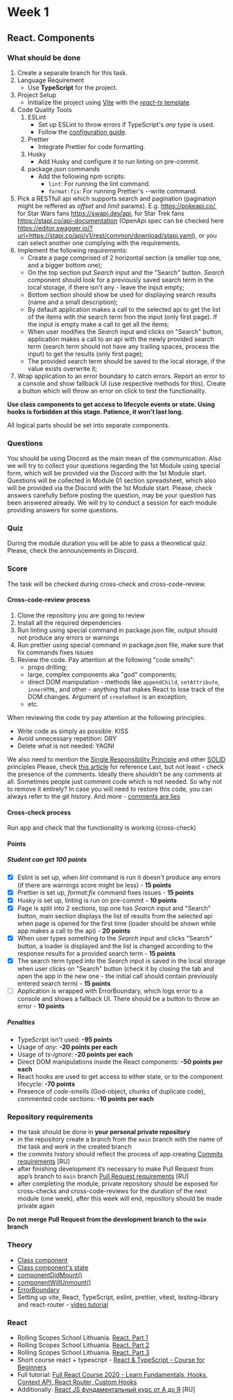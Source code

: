 # Week 1

## React. Components

### What should be done

1. Create a separate branch for this task.
2. Language Requirement
   - Use **TypeScript** for the project.
3. Project Setup
   - Initialize the project using [Vite](https://vitejs.dev/guide/) with the [_react-ts_ template](https://vite.new/react-ts).
4. Code Quality Tools
   1. ESLint
      - Set up ESLint to throw errors if TypeScript's _any_ type is used.
      - Follow the [configuration guide](https://github.com/rolling-scopes-school/tasks/blob/master/react/modules/module01/configs.md).
   2. Prettier
      - Integrate Prettier for code formatting.
   3. Husky
      - Add Husky and configure it to run linting on pre-commit.
   4. package.json commands
      - Add the following npm scripts:
        - `lint`: For running the lint command.
        - `format:fix`: For running Prettier's --write command.
5. Pick a RESTfull api which supports search and pagination (pagination might be reffered as _offset_ and _limit_ params). E.g. <https://pokeapi.co/>, for Star Wars fans <https://swapi.dev/api>, for Star Trek fans <https://stapi.co/api-documentation> (OpenApi spec can be checked here <https://editor.swagger.io/?url=https://stapi.co/api/v1/rest/common/download/stapi.yaml>), or you can select another one complying with the requirements.
6. Implement the following requirements:
   - Create a page comprised of 2 horizontal section (a smaller top one, and a bigger bottom one);
   - On the top section put _Search_ input and the "Search" button. _Search_ component should look for a previously saved search term in the local storage, if there isn't any - leave the input empty;
   - Bottom section should show be used for displaying search results (name and a small description);
   - By default application makes a call to the selected api to get the list of the items with the search term fron the input (only first page). If the input is empty make a call to get all the items;
   - When user modifies the _Search_ input and clicks on "Search" button, application makes a call to an api with the newly provided search term (search term should not have any trailing spaces, process the input) to get the results (only first page);
   - The provided search term should be saved to the local storage, if the value exists overwrite it;
7. Wrap application to an error boundary to catch errors. Report an error to a console and show fallback UI (use respective methods for this). Create a button which will throw an error on click to test the functionality.

**Use class components to get access to lifecycle events or state. Using hooks is forbidden at this stage. Patience, it won't last long.**

All logical parts should be set into separate components.

### Questions

You should be using Discord as the main mean of the communication.
Also we will try to collect your questions regarding the 1st Module using special form, which will be provided via the Discord with the 1st Module start. Questions will be collected in Module 01 section spreadsheet, which also will be provided via the Discord with the 1st Module start. Please, check answers carefully before posting the question, may be your question has been answered already.
We will try to conduct a session for each module providing answers for some questions.

### Quiz

During the module duration you will be able to pass a theoretical quiz. Please, check the announcements in Discord.

### Score

The task will be checked during cross-check and cross-code-review.

#### Cross-code-review process

1. Clone the repository you are going to review
2. Install all the required dependencies
3. Run linting using special command in package.json file, output should not produce any errors or warnings
4. Run prettier using special command in package.json file, make sure that fix commands fixes issues
5. Review the code. Pay attention at the following "code smells":
   - props drilling;
   - large, complex components aka "god" components;
   - direct DOM manipulation - methods like `appendChild`, `setAttribute`, `innerHTML`, and other - anything that makes React to lose track of the DOM changes. Argument of `createRoot` is an exception;
   - etc.

When reviewing the code try pay attention at the following principles:

- Write code as simply as possible: KISS
- Avoid unnecessary repetition: DRY
- Delete what is not needed: YAGNI

We also need to mention the [Single Responsibility Principle](https://en.wikipedia.org/wiki/Single-responsibility_principle) and other [SOLID](https://en.wikipedia.org/wiki/SOLID) principles
Please, check [this article](https://dmitripavlutin.com/7-architectural-attributes-of-a-reliable-react-component/) for reference
Last, but not least - check the presence of the comments. Ideally there shouldn't be any comments at all. Sometimes people just comment code which is not needed. So why not to remove it entirely? In case you will need to restore this code, you can always refer to the git history. And more - [comments are lies](https://blog.devgenius.io/code-should-be-the-one-version-of-the-truth-dont-add-comments-b0bcd8631a9a)

#### Cross-check process

Run app and check that the functionality is working (cross-check)

#### Points

##### Student can get 100 points

- [x] Eslint is set up, when _lint_ command is run it doesn't produce any errors (if there are warnings score might be less) - **15 points**
- [x] Prettier is set up, _format:fix_ command fixes issues - **15 points**
- [x] Husky is set up, linting is run on pre-commit - **10 points**
- [x] Page is split into 2 sections, top one has _Search_ input and "Search" button, main section displays the list of results from the selected api when page is opened for the first time (loader should be shown while app makes a call to the api) - **20 points**
- [x] When user types something to the _Search_ input and clicks "Search" button, a loader is displayed and the list is changed according to the response results for a provided search term - **15 points**
- [x] The search term typed into the _Search_ input is saved in the local storage when user clicks on "Search" button (check it by closing the tab and open the app in the new one - the initial call should contain previously entered search term) - **15 points**
- [ ] Application is wrapped with ErrorBoundary, which logs error to a console and shows a fallback UI. There should be a button to throw an error - **10 points**

##### Penalties

- TypeScript isn't used: **-95 points**
- Usage of _any_: **-20 points per each**
- Usage of _ts-ignore_: **-20 points per each**
- Direct DOM manipulations inside the React components: **-50 points per each**
- React hooks are used to get access to either state, or to the component lifecycle: **-70 points**
- Presence of _code-smells_ (God-object, chunks of duplicate code), commented code sections: **-10 points per each**

### Repository requirements

- the task should be done in **your personal private repository**
- in the repository create a branch from the `main` branch with the name of the task and work in the created branch
- the commits history should reflect the process of app creating [Commits requirements](https://docs.rs.school/#/git-convention?id=%D0%A2%D1%80%D0%B5%D0%B1%D0%BE%D0%B2%D0%B0%D0%BD%D0%B8%D1%8F-%D0%BA-%D0%B8%D0%BC%D0%B5%D0%BD%D0%B0%D0%BC-%D0%BA%D0%BE%D0%BC%D0%BC%D0%B8%D1%82%D0%BE%D0%B2) [RU]
- after finishing development it’s necessary to make Pull Request from app’s branch to `main` branch [Pull Request requirements](https://docs.rs.school/#/pull-request-review-process?id=%D0%A2%D1%80%D0%B5%D0%B1%D0%BE%D0%B2%D0%B0%D0%BD%D0%B8%D1%8F-%D0%BA-pull-request-pr) [RU]
- after completing the module, private repository should be exposed for cross-checks and cross-code-reviews for the duration of the next module (one week), after this week will end, repository should be made private again

**Do not merge Pull Request from the development branch to the `main` branch**

### Theory

- [Class component](https://react.dev/reference/react/Component)
- [Class component's state](https://react.dev/reference/react/Component#state)
- [componentDidMount()](https://react.dev/reference/react/Component#componentdidmount)
- [componentWillUnmount()](https://react.dev/reference/react/Component#componentwillunmount)
- [ErrorBoundary](https://react.dev/reference/react/Component#catching-rendering-errors-with-an-error-boundary)
- Setting up vite, React, TypeScript, eslint, prettier, vitest, testing-library and react-router - [video tutorial](https://www.youtube.com/watch?app=desktop&v=cchqeWY0Nak)

### React

- Rolling Scopes School Lithuania. [React. Part 1](https://www.youtube.com/watch?v=L8CmtfCu9AI)
- Rolling Scopes School Lithuania. [React. Part 2](https://www.youtube.com/watch?v=Rrg4D6AHc5A)
- Rolling Scopes School Lithuania. [React. Part 3](https://www.youtube.com/watch?v=w9MvuGWVvkY)
- Short course react + typescript - [React & TypeScript - Course for Beginners](https://www.youtube.com/watch?v=FJDVKeh7RJI)
- Full tutorial: [Full React Course 2020 - Learn Fundamentals, Hooks, Context API, React Router, Custom Hooks](https://www.youtube.com/watch?v=4UZrsTqkcW4&t=8419s)
- Additionally: [React JS фундаментальный курс от А до Я](https://www.youtube.com/watch?v=GNrdg3PzpJQ) [RU]
